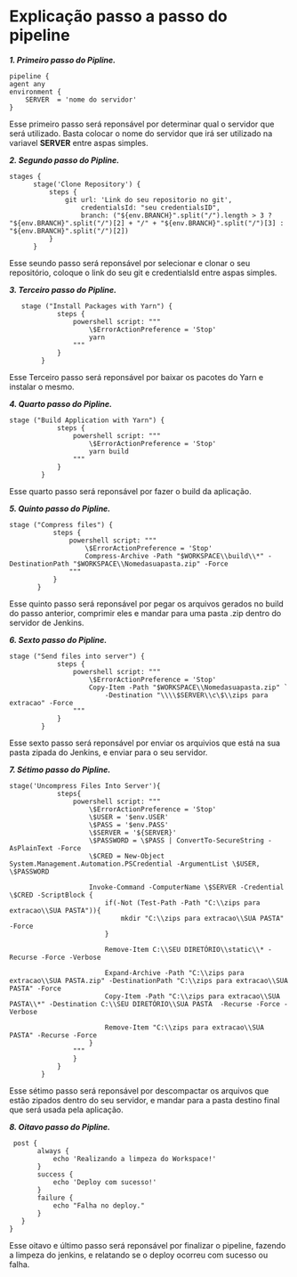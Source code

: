 # **Explicação passo a passo do pipeline**
***1. Primeiro passo do Pipline.*** 
 
    pipeline {
    agent any
    environment {
        SERVER  = 'nome do servidor'
    }
   Esse primeiro passo será reponsável por determinar qual o servidor que será utilizado.
   Basta colocar o nome do servidor que irá ser utilizado  na variavel **SERVER** entre aspas simples.
  
  ***2. Segundo passo do Pipline.***
  ```
  stages {
        stage('Clone Repository') {
            steps {
                git url: 'Link do seu repositorio no git',
                    credentialsId: "seu credentialsID",
                    branch: ("${env.BRANCH}".split("/").length > 3 ? "${env.BRANCH}".split("/")[2] + "/" + "${env.BRANCH}".split("/")[3] : "${env.BRANCH}".split("/")[2])
            }
        }
   ```
   
   Esse seundo passo será reponsável por  selecionar e clonar o seu repositório, coloque o link do seu git e credentialsId entre aspas simples.
   
   ***3. Terceiro passo do Pipline.***
```
   stage ("Install Packages with Yarn") {
            steps {
                powershell script: """
                    \$ErrorActionPreference = 'Stop'
                    yarn
                """
            }
        } 
 ```    
  Esse Terceiro passo será reponsável por baixar os pacotes do Yarn e instalar o mesmo.
  
  ***4. Quarto passo do Pipline.***
```
stage ("Build Application with Yarn") {
            steps {
                powershell script: """
                    \$ErrorActionPreference = 'Stop'
                    yarn build
                """
            }
        }
``` 
Esse quarto passo será reponsável por fazer o build da aplicação.

 ***5. Quinto passo do Pipline.***
 ```
 stage ("Compress files") {
            steps {
                powershell script: """
                    \$ErrorActionPreference = 'Stop'
                    Compress-Archive -Path "$WORKSPACE\\build\\*" -DestinationPath "$WORKSPACE\\Nomedasuapasta.zip" -Force
                """
            }
        }
 ```
 Esse quinto passo será reponsável por pegar os arquivos gerados no build do passo anterior, comprimir eles e mandar para uma pasta .zip dentro do servidor de Jenkins.
 
 ***6. Sexto passo do Pipline.***
```
stage ("Send files into server") {
            steps {
                powershell script: """
                    \$ErrorActionPreference = 'Stop'
                    Copy-Item -Path "$WORKSPACE\\Nomedasuapasta.zip" `
                        -Destination "\\\\$SERVER\\c\$\\zips para extracao" -Force
                """
            }
        }
 ```     
 Esse sexto passo será reponsável por enviar os arquivios que está na sua pasta zipada do Jenkins, e enviar para o seu servidor.
 
 ***7. Sétimo passo do Pipline.***
```
stage('Uncompress Files Into Server'){
            steps{
                powershell script: """
                    \$ErrorActionPreference = 'Stop'
                    \$USER = '$env.USER'
                    \$PASS = '$env.PASS'
                    \$SERVER = '${SERVER}'
                    \$PASSWORD = \$PASS | ConvertTo-SecureString -AsPlainText -Force
                    \$CRED = New-Object System.Management.Automation.PSCredential -ArgumentList \$USER, \$PASSWORD

                    Invoke-Command -ComputerName \$SERVER -Credential \$CRED -ScriptBlock {
                        if(-Not (Test-Path -Path "C:\\zips para extracao\\SUA PASTA")){
                            mkdir "C:\\zips para extracao\\SUA PASTA" -Force
                        }

                        Remove-Item C:\\SEU DIRETÓRIO\\static\\* -Recurse -Force -Verbose

                        Expand-Archive -Path "C:\\zips para extracao\\SUA PASTA.zip" -DestinationPath "C:\\zips para extracao\\SUA PASTA" -Force
                        Copy-Item -Path "C:\\zips para extracao\\SUA PASTA\\*" -Destination C:\\SEU DIRETÓRIO\\SUA PASTA  -Recurse -Force -Verbose

                        Remove-Item "C:\\zips para extracao\\SUA PASTA" -Recurse -Force
                    }
                """
                }
            }
        }
  ``` 
  Esse sétimo passo será reponsável por descompactar os arquivos que estão zipados dentro do seu servidor, e mandar para a pasta destino final que será usada pela aplicação.
   
   ***8. Oitavo passo do Pipline.***
 ```
  post {
        always {
            echo 'Realizando a limpeza do Workspace!'
        }
        success {
            echo 'Deploy com sucesso!'
        }
        failure {
            echo "Falha no deploy."
        }
    }
}
```
Esse oitavo e último passo será reponsável por finalizar o pipeline, fazendo a limpeza do jenkins, e relatando se o deploy ocorreu com sucesso ou falha.
 
 
 
 
 
